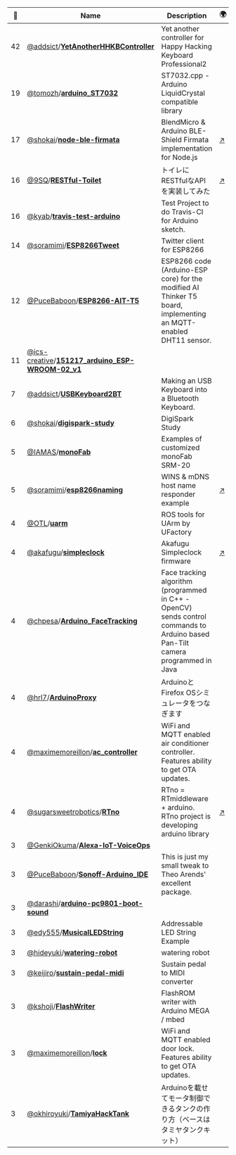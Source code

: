 |:star2: | Name | Description | 🌍|
|---|---|---|---|
|42|[@addsict](https://github.com/addsict)/[**YetAnotherHHKBController**](https://github.com/addsict/YetAnotherHHKBController)|Yet another controller for Happy Hacking Keyboard Professional2||
|19|[@tomozh](https://github.com/tomozh)/[**arduino_ST7032**](https://github.com/tomozh/arduino_ST7032)|ST7032.cpp - Arduino LiquidCrystal compatible library||
|17|[@shokai](https://github.com/shokai)/[**node-ble-firmata**](https://github.com/shokai/node-ble-firmata)|BlendMicro & Arduino BLE-Shield Firmata implementation for Node.js|[:arrow_upper_right:](https://www.npmjs.org/package/ble-firmata)|
|16|[@9SQ](https://github.com/9SQ)/[**RESTful-Toilet**](https://github.com/9SQ/RESTful-Toilet)|トイレにRESTfulなAPIを実装してみた|[:arrow_upper_right:](http://eleclog.quitsq.com/2016/01/restful-toilet.html)|
|16|[@kyab](https://github.com/kyab)/[**travis-test-arduino**](https://github.com/kyab/travis-test-arduino)|Test Project to do Travis-CI for Arduino sketch.||
|14|[@soramimi](https://github.com/soramimi)/[**ESP8266Tweet**](https://github.com/soramimi/ESP8266Tweet)|Twitter client for ESP8266||
|12|[@PuceBaboon](https://github.com/PuceBaboon)/[**ESP8266-AIT-T5**](https://github.com/PuceBaboon/ESP8266-AIT-T5)|ESP8266 code (Arduino-ESP core) for the modified AI Thinker T5 board, implementing an MQTT-enabled DHT11 sensor.||
|11|[@ics-creative](https://github.com/ics-creative)/[**151217_arduino_ESP-WROOM-02_v1**](https://github.com/ics-creative/151217_arduino_ESP-WROOM-02_v1)|||
|7|[@addsict](https://github.com/addsict)/[**USBKeyboard2BT**](https://github.com/addsict/USBKeyboard2BT)|Making an USB Keyboard into a Bluetooth Keyboard.||
|6|[@shokai](https://github.com/shokai)/[**digispark-study**](https://github.com/shokai/digispark-study)|DigiSpark Study||
|5|[@IAMAS](https://github.com/IAMAS)/[**monoFab**](https://github.com/IAMAS/monoFab)|Examples of customized monoFab SRM-20||
|5|[@soramimi](https://github.com/soramimi)/[**esp8266naming**](https://github.com/soramimi/esp8266naming)|WINS & mDNS host name responder example|[:arrow_upper_right:](http://www.soramimi.jp/esp8266/naming/)|
|4|[@OTL](https://github.com/OTL)/[**uarm**](https://github.com/OTL/uarm)|ROS tools for UArm by UFactory||
|4|[@akafugu](https://github.com/akafugu)/[**simpleclock**](https://github.com/akafugu/simpleclock)|Akafugu Simpleclock firmware|[:arrow_upper_right:](http://akafugu.jp/posts/products/simpleclock)|
|4|[@chpesa](https://github.com/chpesa)/[**Arduino_FaceTracking**](https://github.com/chpesa/Arduino_FaceTracking)|Face tracking algorithm (programmed in C++ - OpenCV) sends control commands to Arduino based Pan-Tilt camera programmed in Java ||
|4|[@hrl7](https://github.com/hrl7)/[**ArduinoProxy**](https://github.com/hrl7/ArduinoProxy)|ArduinoとFirefox OSシミュレータをつなぎます||
|4|[@maximemoreillon](https://github.com/maximemoreillon)/[**ac_controller**](https://github.com/maximemoreillon/ac_controller)|WiFi and MQTT enabled air conditioner controller. Features ability to get OTA updates.||
|4|[@sugarsweetrobotics](https://github.com/sugarsweetrobotics)/[**RTno**](https://github.com/sugarsweetrobotics/RTno)|RTno = RTmiddleware + arduino. RTno project is developing arduino library|[:arrow_upper_right:](http://www.ysuga.net/robot/rtm/rtc/rtno)|
|3|[@GenkiOkuma](https://github.com/GenkiOkuma)/[**Alexa-IoT-VoiceOps**](https://github.com/GenkiOkuma/Alexa-IoT-VoiceOps)|||
|3|[@PuceBaboon](https://github.com/PuceBaboon)/[**Sonoff-Arduino_IDE**](https://github.com/PuceBaboon/Sonoff-Arduino_IDE)|This is just my small tweak to Theo Arends' excellent package.||
|3|[@darashi](https://github.com/darashi)/[**arduino-pc9801-boot-sound**](https://github.com/darashi/arduino-pc9801-boot-sound)|||
|3|[@edy555](https://github.com/edy555)/[**MusicalLEDString**](https://github.com/edy555/MusicalLEDString)|Addressable LED String Example||
|3|[@hideyuki](https://github.com/hideyuki)/[**watering-robot**](https://github.com/hideyuki/watering-robot)|watering robot||
|3|[@keijiro](https://github.com/keijiro)/[**sustain-pedal-midi**](https://github.com/keijiro/sustain-pedal-midi)|Sustain pedal to MIDI converter||
|3|[@kshoji](https://github.com/kshoji)/[**FlashWriter**](https://github.com/kshoji/FlashWriter)|FlashROM writer with Arduino MEGA / mbed||
|3|[@maximemoreillon](https://github.com/maximemoreillon)/[**lock**](https://github.com/maximemoreillon/lock)|WiFi and MQTT enabled door lock. Features ability to get OTA updates.||
|3|[@okhiroyuki](https://github.com/okhiroyuki)/[**TamiyaHackTank**](https://github.com/okhiroyuki/TamiyaHackTank)|Arduinoを載せてモータ制御できるタンクの作り方（ベースはタミヤタンクキット）||

